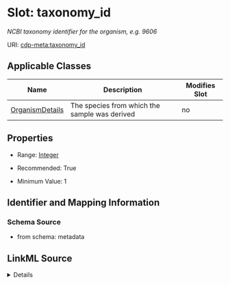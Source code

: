 # Slot: taxonomy_id


_NCBI taxonomy identifier for the organism, e.g. 9606_



URI: [cdp-meta:taxonomy_id](metadatataxonomy_id)



<!-- no inheritance hierarchy -->




## Applicable Classes

| Name | Description | Modifies Slot |
| --- | --- | --- |
[OrganismDetails](OrganismDetails.md) | The species from which the sample was derived |  no  |







## Properties

* Range: [Integer](Integer.md)

* Recommended: True

* Minimum Value: 1





## Identifier and Mapping Information







### Schema Source


* from schema: metadata




## LinkML Source

<details>
```yaml
name: taxonomy_id
description: NCBI taxonomy identifier for the organism, e.g. 9606
from_schema: metadata
exact_mappings:
- cdp-common:organism_taxid
rank: 1000
alias: taxonomy_id
owner: OrganismDetails
domain_of:
- OrganismDetails
range: integer
recommended: true
inlined: true
inlined_as_list: true
minimum_value: 1

```
</details>
